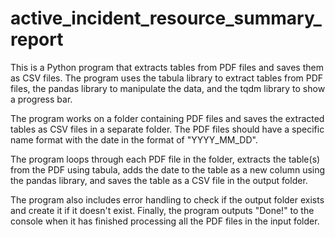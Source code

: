 # active_incident_resource_summary_report
This is a Python program that extracts tables from PDF files and saves them as CSV files. The program uses the tabula library to extract tables from PDF files, the pandas library to manipulate the data, and the tqdm library to show a progress bar.

The program works on a folder containing PDF files and saves the extracted tables as CSV files in a separate folder. The PDF files should have a specific name format with the date in the format of "YYYY_MM_DD".

The program loops through each PDF file in the folder, extracts the table(s) from the PDF using tabula, adds the date to the table as a new column using the pandas library, and saves the table as a CSV file in the output folder.

The program also includes error handling to check if the output folder exists and create it if it doesn't exist. Finally, the program outputs "Done!" to the console when it has finished processing all the PDF files in the input folder.
